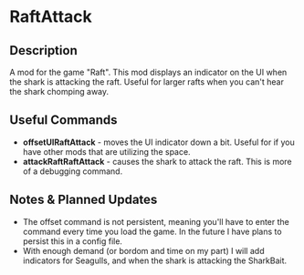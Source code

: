 # RaftAttack
## Description
A mod for the game "Raft". This mod displays an indicator on the UI when the shark is attacking the raft.  Useful for larger rafts when you can't hear the shark chomping away.

## Useful Commands
* **offsetUIRaftAttack** - moves the UI indicator down a bit. Useful for if you have other mods that are utilizing the space.
* **attackRaftRaftAttack** - causes the shark to attack the raft.  This is more of a debugging command.

## Notes & Planned Updates
* The offset command is not persistent, meaning you'll have to enter the command every time you load the game.  In the future I have plans to persist this in a config file.
* With enough demand (or bordom and time on my part) I will add indicators for Seagulls, and when the shark is attacking the SharkBait.
